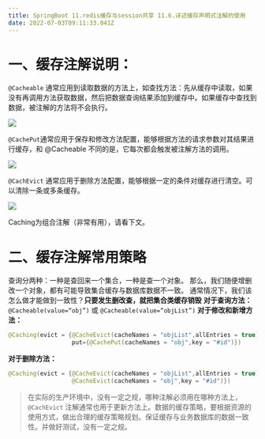```yaml
---
title: SpringBoot 11.redis缓存与session共享 11.6.详述缓存声明式注解的使用
date: 2022-07-03T09:11:33.041Z
---
```

# 一、缓存注解说明：

`@Cacheable` 通常应用到读取数据的方法上，如查找方法：先从缓存中读取，如果没有再调用方法获取数据，然后把数据查询结果添加到缓存中。如果缓存中查找到数据，被注解的方法将不会执行。

![](https://cdn.jsdelivr.net/gh/krislinzhao/IMGcloud/img/20200429154434.png)

`@CachePut`通常应用于保存和修改方法配置，能够根据方法的请求参数对其结果进行缓存，和 @Cacheable 不同的是，它每次都会触发被注解方法的调用。

![](https://cdn.jsdelivr.net/gh/krislinzhao/IMGcloud/img/20200429154505.png)

`@CachEvict` 通常应用于删除方法配置，能够根据一定的条件对缓存进行清空。可以清除一条或多条缓存。

![](https://cdn.jsdelivr.net/gh/krislinzhao/IMGcloud/img/20200429154630.png)

Caching为组合注解（非常有用），请看下文。

# 二、缓存注解常用策略

查询分两种：一种是查回来一个集合，一种是查一个对象。
那么，我们随便增删改一个对象，都有可能导致集合缓存与数据库数据不一致。
通常情况下，我们该怎么做才能做到一致性？**只要发生删改查，就把集合类缓存销毁**
**对于查询方法：**
`@Cacheable(value=“obj”)` 或 `@Cacheable(value=“objList”)`
**对于修改和新增方法：**

```java
@Caching(evict = {@CacheEvict(cacheNames = "objList",allEntries = true)},
                  put={@CachePut(cacheNames = "obj",key = "#id")})
```

**对于删除方法：**

```java
@Caching(evict = {@CacheEvict(cacheNames = "objList",allEntries = true),
                  @CacheEvict(cacheNames = "obj",key = "#id")})
```

> 在实际的生产环境中，没有一定之规，哪种注解必须用在哪种方法上，`@CachEvict` 注解通常也用于更新方法上。数据的缓存策略，要根据资源的使用方式，做出合理的缓存策略规划。保证缓存与业务数据库的数据一致性。并做好测试，没有一定之规。